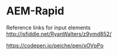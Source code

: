 # AEM-Rapid
Reference links for input elements
http://jsfiddle.net/RyanWalters/z9ymd852/

https://codepen.io/peiche/pen/xOVpPo